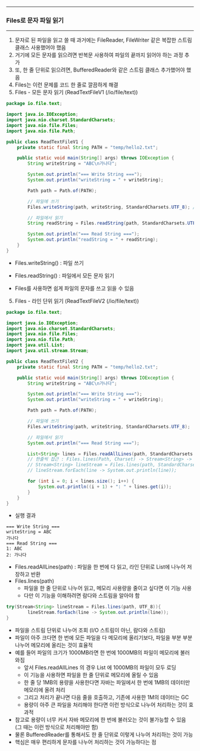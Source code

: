 -----
### Files로 문자 파일 읽기
-----
1. 문자로 된 파일을 읽고 쓸 때 과거에는 FileReader, FileWriter 같은 복잡한 스트림 클래스 사용했어야 했음
2. 거기에 모든 문자를 읽으려면 반복문 사용하여 파일의 끝까지 읽어야 하는 과정 추가
3. 또, 한 줄 단위로 읽으려면, BufferedReader와 같은 스트림 클래스 추가했어야 했음
4. Files는 이런 문제를 코드 한 줄로 깔끔하게 해결
5. Files - 모든 문자 읽기 (ReadTextFileV1 (/io/file/text))
```java
package io.file.text;

import java.io.IOException;
import java.nio.charset.StandardCharsets;
import java.nio.file.Files;
import java.nio.file.Path;

public class ReadTextFileV1 {
    private static final String PATH = "temp/hello2.txt";

    public static void main(String[] args) throws IOException {
        String writeString = "ABC\n가나다";

        System.out.println("=== Write String ===");
        System.out.println("writeString = " + writeString);

        Path path = Path.of(PATH);

        // 파일에 쓰기
        Files.writeString(path, writeString, StandardCharsets.UTF_8); // Files.writeString(Path, String, Charset)

        // 파일에서 읽기
        String readString = Files.readString(path, StandardCharsets.UTF_8); // Files.readString(Path, Charset)

        System.out.println("=== Read String ===");
        System.out.println("readString = " + readString);
    }
}
```
  - Files.writeString() : 파일 쓰기
  - Files.readString() : 파일에서 모든 문자 읽기

  - Files를 사용하면 쉽게 파일의 문자를 쓰고 읽을 수 있음

5. Files - 라인 단위 읽기 (ReadTextFileV2 (/io/file/text))
```java
package io.file.text;

import java.io.IOException;
import java.nio.charset.StandardCharsets;
import java.nio.file.Files;
import java.nio.file.Path;
import java.util.List;
import java.util.stream.Stream;

public class ReadTextFileV2 {
    private static final String PATH = "temp/hello2.txt";

    public static void main(String[] args) throws IOException {
        String writeString = "ABC\n가나다";

        System.out.println("=== Write String ===");
        System.out.println("writeString = " + writeString);

        Path path = Path.of(PATH);

        // 파일에 쓰기
        Files.writeString(path, writeString, StandardCharsets.UTF_8);

        // 파일에서 읽기
        System.out.println("=== Read String ===");

        List<String> lines = Files.readAllLines(path, StandardCharsets.UTF_8); // Files.readAllString(Path, Charset)
        // 한줄씩 접근 : Files.lines(Path, Charset) -> Stream<String> -> forEach
        // Stream<String> lineStream = Files.lines(path, StandardCharsets.UTF_8);
        // lineStream.forEach(line -> System.out.println(line));

        for (int i = 0; i < lines.size(); i++) {
            System.out.println((i + 1) + ": " + lines.get(i));
        }
    }
}

```
   - 실행 결과
```
=== Write String ===
writeString = ABC
가나다
=== Read String ===
1: ABC
2: 가나다
```

  - Files.readAllLines(path) : 파일을 한 번에 다 읽고, 라인 단위로 List에 나누어 저장하고 반환
  - Files.lines(path)
    + 파일을 한 줄 단위로 나누어 읽고, 메모리 사용량을 줄이고 싶다면 이 기능 사용
    + 다만 이 기능을 이해하려면 람다와 스트림을 알아야 함
```java
try(Stream<String> lineStream = Files.lines(path, UTF_8)){
        lineStream.forEach(line -> System.out.println(line));
}
```
  - 파일을 스트림 단위로 나누어 조회 (I/O 스트림이 아닌, 람다와 스트림)
  - 파일이 아주 크다면 한 번에 모든 파일을 다 메모리에 올리기보다, 파일을 부분 부분 나누어 메모리에 올리는 것이 효율적
  - 예를 들어 파일의 크기가 1000MB라면 한 번에 1000MB의 파일이 메모리에 불러와짐
    + 앞서 Files.readAllLines 의 경우 List 에 1000MB의 파일이 모두 로딩
    + 이 기능을 사용하면 파일을 한 줄 단위로 메모리에 올릴 수 있음
    + 한 줄 당 1MB의 용량을 사용한다면 자바는 파일에서 한 번에 1MB의 데이터만 메모리에 올려 처리
    + 그리고 처리가 끝나면 다음 줄을 호출하고, 기존에 사용한 1M의 데이터는 GC
    + 용량이 아주 큰 파일을 처리해야 한다면 이런 방식으로 나누어 처리하는 것이 효과적
  - 참고로 용량이 너무 커서 자바 메모리에 한 번에 불러오는 것이 불가능할 수 있음 (그 때는 이런 방식으로 처리해야만 함)
  - 물론 BufferedReader를 통해서도 한 줄 단위로 이렇게 나누어 처리하는 것이 가능
  - 핵심은 매우 편리하게 문자를 나누어 처리하는 것이 가능하다는 점

